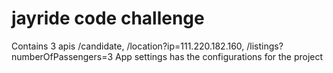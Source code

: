 # jayride code challenge 

Contains 3 apis /candidate, /location?ip=111.220.182.160, /listings?numberOfPassengers=3
App settings has the configurations for the project

